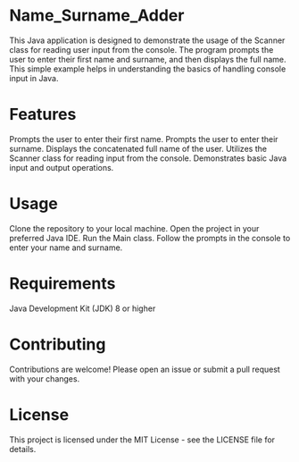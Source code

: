 # Name_Surname_Adder
This Java application is designed to demonstrate the usage of the Scanner class for reading user input from the console. The program prompts the user to enter their first name and surname, and then displays the full name. This simple example helps in understanding the basics of handling console input in Java.

# Features
Prompts the user to enter their first name.
Prompts the user to enter their surname.
Displays the concatenated full name of the user.
Utilizes the Scanner class for reading input from the console.
Demonstrates basic Java input and output operations.

# Usage
Clone the repository to your local machine.
Open the project in your preferred Java IDE.
Run the Main class.
Follow the prompts in the console to enter your name and surname.

# Requirements
Java Development Kit (JDK) 8 or higher

# Contributing
Contributions are welcome! Please open an issue or submit a pull request with your changes.

# License
This project is licensed under the MIT License - see the LICENSE file for details.
